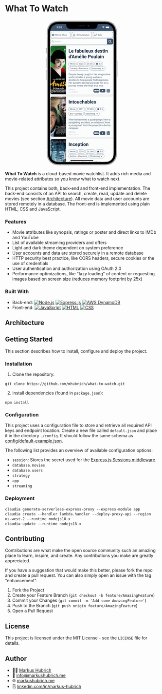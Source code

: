 # What To Watch

<p align="center">
  <img src="https://github.com/mhubrich/what-to-watch/blob/main/public/images/demo.gif">
</p>

**What To Watch** is a cloud-based movie watchlist. It adds rich media and movie-related attributes so you know what to watch next.

This project contains both, back-end and front-end implementation. The back-end consists of an API to search, create, read, update and delete movies (see section [Architecture](#architecture)). All movie data and user accounts are stored remotely in a database. The front-end is implemented using plain HTML, CSS and JavaScript.

### Features

* Movie attributes like synopsis, ratings or poster and direct links to IMDb and YouTube
* List of available streaming providers and offers
* Light and dark theme dependent on system preference
* User accounts and data are stored securely in a remote database
* HTTP security best practice, like CORS headers, secure cookies or the use of credentials
* User authentication and authorization using OAuth 2.0
* Performance optimizations, like "lazy loading" of content or requesting images based on screen size (reduces memory footprint by 25x)

### Built With

* Back-end: [![Node.js](https://img.shields.io/badge/Node.js-43853D?style=for-the-badge&logo=node.js&logoColor=white)](https://nodejs.org/en) [![Express.js](https://img.shields.io/badge/Express.js-404D59?style=for-the-badge)](https://expressjs.com/) [![AWS DynamoDB](https://img.shields.io/badge/Amazon%20DynamoDB-4053D6?style=for-the-badge&logo=Amazon%20DynamoDB&logoColor=white)](https://aws.amazon.com/dynamodb/)
* Front-end: [![JavaScript](https://img.shields.io/badge/JavaScript-F7DF1E?style=for-the-badge&logo=javascript&logoColor=black)](https://developer.mozilla.org/en-US/docs/Web/JavaScript) [![HTML](https://img.shields.io/badge/HTML5-E34F26?style=for-the-badge&logo=html5&logoColor=white)](https://html.spec.whatwg.org/multipage/) [![CSS](https://img.shields.io/badge/CSS3-1572B6?style=for-the-badge&logo=css3&logoColor=white)](https://www.w3.org/Style/CSS/Overview.en.html)

## Architecture

## Getting Started

This section describes how to install, configure and deploy the project.

### Installation

1. Clone the repository:
```
git clone https://github.com/mhubrich/what-to-watch.git
```
2. Install dependencies (found in `package.json`):
```
npm install
``` 

### Configuration

This project uses a configuration file to store and retrieve all required API keys and endpoint location. Create a new file called `default.json` and place it in the directory `./config`. It should follow the same schema as [config/default-example.json](https://github.com/mhubrich/what-to-watch/blob/main/config/default-example.json).

The following list provides an overview of available configuration options:
* `session`: Stores the secret used for the [Express.js Sessions middleware](https://www.npmjs.com/package/express-session).
* `database.movies`
* `database.users`
* `strategy`
* `app`
* `streaming`

### Deployment

```
claudia generate-serverless-express-proxy --express-module app
claudia create --handler lambda.handler --deploy-proxy-api --region us-west-2 --runtime nodejs18.x
claudia update --runtime nodejs18.x
```

## Contributing

Contributions are what make the open source community such an amazing place to learn, inspire, and create. Any contributions you make are greatly appreciated.

If you have a suggestion that would make this better, please fork the repo and create a pull request. You can also simply open an issue with the tag "enhancement".

1. Fork the Project
2. Create your Feature Branch (`git checkout -b feature/AmazingFeature`)
3. Commit your Changes (`git commit -m 'Add some AmazingFeature'`)
4. Push to the Branch (`git push origin feature/AmazingFeature`)
5. Open a Pull Request

## License

This project is licensed under the MIT License - see the `LICENSE` file for details.

## Author

* 👨‍💻 [Markus Hubrich](https://github.com/mhubrich)
* 📧 [info@markushubrich.me](mailto:info@markushubrich.me)
* 🌐 [markushubrich.me](https://markushubrich.me)
* 🗒️ [linkedin.com/in/markus-hubrich](https://www.linkedin.com/in/markus-hubrich)
